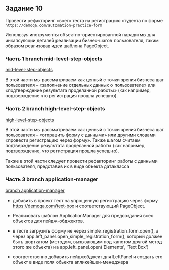 ## Задание 10

Провести рефакторинг своего теста на регистрацию студента по форме `https://demoqa.com/automation-practice-form` 

Используя инструменты объектно-ориентированной парадигмы для инкапсуляции деталей реализации бизнес-шагов пользователя, таким образом реализовав идеи шаблона PageObject.

### Часть 1 branch mid-level-step-objects

[mid-level-step-objects](https://github.com/MDN78/qa_guru_python_10_10/tree/mid-level-step-objects)

В этой части мы рассматриваем как ценный c точки зрения бизнеса шаг пользователя – «заполнение отдельных данных о пользователе» или «подтверждение результата проделанной работы» (как например, подтверждение что регистрация прошла успешно).


### Часть 2 branch high-level-step-objects

[high-level-step-objects](https://github.com/MDN78/qa_guru_python_10_10/tree/high-level-step-objects)

В этой части мы рассматриваем как ценный c точки зрения бизнеса шаг пользователя – «отправить форму с данными» или другими словами «провести регистрацию через форму». Также шагом считаем подтверждение результата проделанной работы (как например, подтверждение, что регистрация прошла успешно).

Также в этой части следует провести рефакторинг работы с данными пользователя, представив их в виде объекта датакласса

### Часть 3 branch application-manager

[branch application-manager](https://github.com/MDN78/qa_guru_python_10_10/tree/application-manager)

* добавить в проект тест на упрощенную регистрацию через форму https://demoqa.com/text-box  и соответствующий PageObject. 

* Реализовать шаблон ApplicationManager для предсоздания всех объектов для пейдж-обджектов.

* в тесте загрузить форму не через simple_registration_form.open(), а через app.left_panel.open_simple_registration_form(), который должен быть шорткатом (методом, вызывающим под капотом другой метод этого же объекта) на app.left_panel.open('Elements', 'Text Box')

* cоответственно добавить пейджобджект для LeftPanel и создать его объект в виде поля обьекта апликейшен-менеджера

